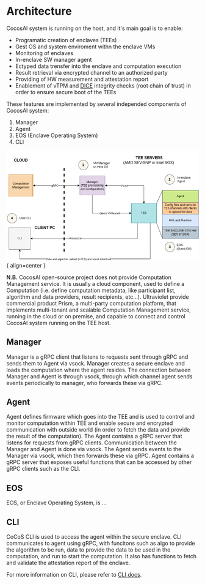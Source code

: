 # Architecture

CocosAI system is running on the host, and it's main goal is to enable:

- Programatic creation of enclaves (TEEs)
- Gest OS and system enviroment withn the enclave VMs
- Monitoring of enclaves
- In-enclave SW manager agent
- Ectyped data trensfer into the enclave and computation execution
- Result retrieval via encrypted channel to an authorized party
- Providing of HW measurement and attestation report
- Enablement of vTPM and [DICE](https://trustedcomputinggroup.org/accurately-attest-the-integrity-of-devices-with-dice/) integrity checks (root chain of trust) in order to ensure secure boot of the TEEs

These features are implemented by several independed components of CocosAI system:

1. Manager
2. Agent
3. EOS (Enclave Operating System)
4. CLI

![Cocos Arch](./img/arch.png){ align=center }

 **N.B.** CocosAI open-source project does not provide Computation Management service. It is usually a cloud component, used to define a Computation (i.e. define computation metadata, like participant list, algorithm and data providers, result recipients, etc...). Ultraviolet provide commercial product Prism, a multi-party computation platform, that implements multi-tenant and scalable Computation Management service, running in the cloud or on premise, and capable to connect and control CocosAI system running on the TEE host.

## Manager

Manager is a gRPC client that listens to requests sent through gRPC and sends them to Agent via vsock. Manager creates a secure enclave and loads the computation where the agent resides. The connection between Manager and Agent is through vsock, through which channel agent sends events periodically to manager, who forwards these via gRPC.

## Agent

Agent defines firmware which goes into the TEE and is used to control and monitor computation within TEE and enable secure and encrypted communication with outside world (in order to fetch the data and provide the result of the computation). The Agent contains a gRPC server that listens for requests from gRPC clients. Communication between the Manager and Agent is done via vsock. The Agent sends events to the Manager via vsock, which then forwards these via gRPC. Agent contains a gRPC server that exposes useful functions that can be accessed by other gRPC clients such as the CLI.

## EOS
EOS, or Enclave Operating System, is ...

## CLI

CoCoS CLI is used to access the agent within the secure enclave. CLI communicates to agent using gRPC, with funcitons such as algo to provide the algorithm to be run, data to provide the data to be used in the computation, and run to start the computation. It also has functions to fetch and validate the attestation report of the enclave.

For more information on CLI, please refer to [CLI docs](./cli.md).
